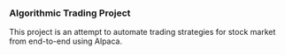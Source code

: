 ### Algorithmic Trading Project

This project is an attempt to automate trading strategies for stock market from end-to-end using Alpaca. 